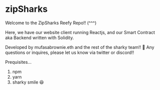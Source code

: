 # zipSharks

Welcome to the ZipSharks Reefy Repo!! (^^^)

Here, we have our website client running Reactjs, and our Smart Contract aka Backend written with Solidity.

Developed by mufasabrownie.eth and the rest of the sharky team!! 🦈
Any questions or inquires, please let us know via twitter or discord!!

Prequisites...
 1) npm
 2) yarn
 3) sharky smile 😆
